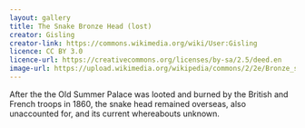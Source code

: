 ```yaml
---
layout: gallery
title: The Snake Bronze Head (lost)
creator: Gisling
creator-link: https://commons.wikimedia.org/wiki/User:Gisling
licence: CC BY 3.0
licence-url: https://creativecommons.org/licenses/by-sa/2.5/deed.en
image-url: https://upload.wikimedia.org/wikipedia/commons/2/2e/Bronze_snake_head.JPG
---
```


After the the Old Summer Palace was looted and burned by the British and French troops in 1860, the snake head remained overseas, also unaccounted for, and its current whereabouts unknown.